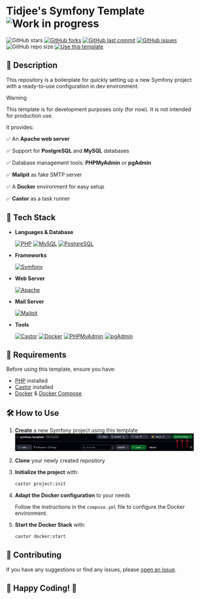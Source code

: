 # Tidjee's Symfony Template ![Work in progress](https://img.shields.io/badge/Work%20in%20Progress-red.svg)

![GitHub stars](https://img.shields.io/github/stars/tidjee-dev/symfony-template?style=) [![GitHub forks](https://img.shields.io/github/forks/tidjee-dev/symfony-template?style)](https://github.com/tidjee-dev/symfony-template/fork) [![GitHub last commit](https://img.shields.io/github/last-commit/tidjee-dev/symfony-template)](https://github.com/tidjee-dev/symfony-template/commits/main) [![GitHub issues](https://img.shields.io/github/issues/tidjee-dev/symfony-template)](https://github.com/tidjee-dev/symfony-template/issues) ![GitHub repo size](https://img.shields.io/github/repo-size/tidjee-dev/symfony-template) [![Use this template](https://img.shields.io/badge/Use%20this%20template-blueviolet?logo=github)](https://github.com/tidjee-dev/symfony-template/generate)

## 📝 Description

This repository is a boilerplate for quickly setting up a new Symfony project with a ready-to-use configuration in dev environment.

> [!WARNING]
> This template is for development purposes only (for now).
> It is not intended for production use.

It provides:

✅ An **Apache web server**

✅ Support for **PostgreSQL** and **MySQL** databases

✅ Database management tools: **PHPMyAdmin** or **pgAdmin**

✅ **Mailpit** as fake SMTP server

✅ A **Docker** environment for easy setup

✅ **Castor** as a task runner

## 🚀 Tech Stack

- **Languages & Database**

  [![PHP](https://img.shields.io/badge/PHP-8.4.x-777BB4?logo=php)](https://www.php.net/) [![MySQL](https://img.shields.io/badge/MySQL-latest-4479A1?logo=mysql)](https://www.mysql.com/) [![PostgreSQL](https://img.shields.io/badge/PostgreSQL-latest-316192?logo=postgresql)](https://www.postgresql.org/)

- **Frameworks**

  [![Symfony](https://img.shields.io/badge/Symfony-7.x-000?logo=symfony)](https://symfony.com/)

- **Web Server**

  [![Apache](<https://img.shields.io/badge/Apache-latest_(2.4)-D42029?logo=apache>)](https://httpd.apache.org/)

- **Mail Server**

  [![Mailpit](https://img.shields.io/badge/Mailpit-latest-000)](https://mailpit.axllent.org/)

- **Tools**

  [![Castor](https://img.shields.io/badge/Castor-latest-000)](https://castor.jolicode.com/) [![Docker](https://img.shields.io/badge/Docker-latest-0db7ed?logo=docker)](https://docs.docker.com/) [![PHPMyAdmin](https://img.shields.io/badge/PHPMyAdmin-latest-4479A1?logo=phpmyadmin)](https://www.phpmyadmin.net/) [![pgAdmin](https://img.shields.io/badge/pgAdmin-latest-000)](https://www.pgadmin.org/)

## 📌 Requirements

Before using this template, ensure you have:

- [PHP](https://www.php.net/) installed
- [Castor](https://castor.jolicode.com/installation) installed
- [Docker](https://docs.docker.com/engine/install/) & [Docker Compose](https://docs.docker.com/compose/)

## 🛠️ How to Use

1. **Create** a new Symfony project using this template
   ![use this template](/docs/template/assets/image.png)
2. **Clone** your newly created repository
3. **Initialize the project** with:

   ```sh
   castor project:init
   ```

4. **Adapt the Docker configuration** to your needs

   Follow the instructions in the `compose.yml` file to configure the Docker environment.

5. **Start the Docker Stack** with:

   ```sh
   castor docker:start
   ```

## 🤝 Contributing

If you have any suggestions or find any issues, please [open an issue](https://github.com/tidjee-dev/symfony-template/issues/new).

## 🎉 Happy Coding! 🚀

